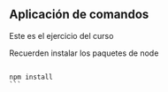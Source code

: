 ## Aplicación de comandos

Este es el ejercicio del curso

Recuerden instalar los paquetes de node 

````

npm install
```